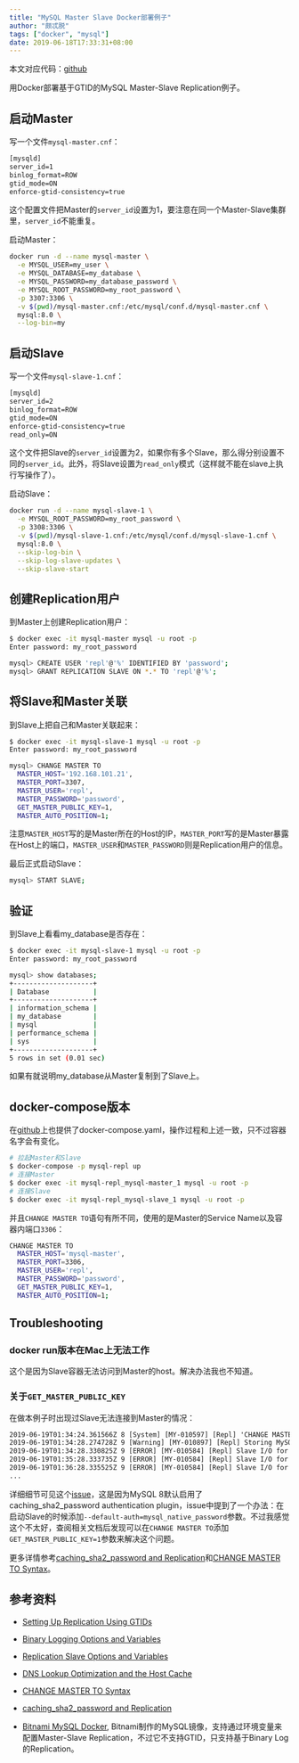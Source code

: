 ```yaml
---
title: "MySQL Master Slave Docker部署例子"
author: "颇忒脱"
tags: ["docker", "mysql"]
date: 2019-06-18T17:33:31+08:00
---
```


<!--more-->

本文对应代码：[github][github]

用Docker部署基于GTID的MySQL Master-Slave Replication例子。

## 启动Master

写一个文件`mysql-master.cnf`：

```txt
[mysqld]
server_id=1
binlog_format=ROW
gtid_mode=ON
enforce-gtid-consistency=true
```

这个配置文件把Master的`server_id`设置为1，要注意在同一个Master-Slave集群里，`server_id`不能重复。

启动Master：

```bash
docker run -d --name mysql-master \
  -e MYSQL_USER=my_user \
  -e MYSQL_DATABASE=my_database \
  -e MYSQL_PASSWORD=my_database_password \
  -e MYSQL_ROOT_PASSWORD=my_root_password \
  -p 3307:3306 \
  -v $(pwd)/mysql-master.cnf:/etc/mysql/conf.d/mysql-master.cnf \
  mysql:8.0 \
  --log-bin=my
```

## 启动Slave

写一个文件`mysql-slave-1.cnf`：

```txt
[mysqld]
server_id=2
binlog_format=ROW
gtid_mode=ON
enforce-gtid-consistency=true
read_only=ON
```

这个文件把Slave的`server_id`设置为2，如果你有多个Slave，那么得分别设置不同的`server_id`。此外，将Slave设置为`read_only`模式（这样就不能在slave上执行写操作了）。

启动Slave：

```bash
docker run -d --name mysql-slave-1 \
  -e MYSQL_ROOT_PASSWORD=my_root_password \
  -p 3308:3306 \
  -v $(pwd)/mysql-slave-1.cnf:/etc/mysql/conf.d/mysql-slave-1.cnf \
  mysql:8.0 \
  --skip-log-bin \
  --skip-log-slave-updates \
  --skip-slave-start
```

## 创建Replication用户

到Master上创建Replication用户：

```bash
$ docker exec -it mysql-master mysql -u root -p
Enter password: my_root_password

mysql> CREATE USER 'repl'@'%' IDENTIFIED BY 'password';
mysql> GRANT REPLICATION SLAVE ON *.* TO 'repl'@'%';
```

## 将Slave和Master关联

到Slave上把自己和Master关联起来：

```bash
$ docker exec -it mysql-slave-1 mysql -u root -p
Enter password: my_root_password

mysql> CHANGE MASTER TO 
  MASTER_HOST='192.168.101.21',
  MASTER_PORT=3307,
  MASTER_USER='repl',
  MASTER_PASSWORD='password',
  GET_MASTER_PUBLIC_KEY=1,
  MASTER_AUTO_POSITION=1;
```

注意`MASTER_HOST`写的是Master所在的Host的IP，`MASTER_PORT`写的是Master暴露在Host上的端口，`MASTER_USER`和`MASTER_PASSWORD`则是Replication用户的信息。

最后正式启动Slave：

```bash
mysql> START SLAVE;
```

## 验证

到Slave上看看my_database是否存在：

```bash
$ docker exec -it mysql-slave-1 mysql -u root -p
Enter password: my_root_password

mysql> show databases;
+--------------------+
| Database           |
+--------------------+
| information_schema |
| my_database        |
| mysql              |
| performance_schema |
| sys                |
+--------------------+
5 rows in set (0.01 sec)
```

如果有就说明my_database从Master复制到了Slave上。

## docker-compose版本

在[github][github]上也提供了docker-compose.yaml，操作过程和上述一致，只不过容器名字会有变化。

```bash
# 拉起Master和Slave
$ docker-compose -p mysql-repl up
# 连接Master
$ docker exec -it mysql-repl_mysql-master_1 mysql -u root -p
# 连接Slave
$ docker exec -it mysql-repl_mysql-slave_1 mysql -u root -p
```

并且`CHANGE MASTER TO`语句有所不同，使用的是Master的Service Name以及容器内端口`3306`：

```bash
CHANGE MASTER TO 
  MASTER_HOST='mysql-master',
  MASTER_PORT=3306,
  MASTER_USER='repl',
  MASTER_PASSWORD='password',
  GET_MASTER_PUBLIC_KEY=1,
  MASTER_AUTO_POSITION=1;
```

## Troubleshooting

### docker run版本在Mac上无法工作

这个是因为Slave容器无法访问到Master的host。解决办法我也不知道。

### 关于`GET_MASTER_PUBLIC_KEY`

在做本例子时出现过Slave无法连接到Master的情况：

```txt
2019-06-19T01:34:24.361566Z 8 [System] [MY-010597] [Repl] 'CHANGE MASTER TO FOR CHANNEL '' executed'. Previous state master_host='', master_port= 3306, master_log_file='', master_log_pos= 4, master_bind=''. New state master_host='mysql-master', master_port= 3306, master_log_file='', master_log_pos= 4, master_bind=''.
2019-06-19T01:34:28.274728Z 9 [Warning] [MY-010897] [Repl] Storing MySQL user name or password information in the master info repository is not secure and is therefore not recommended. Please consider using the USER and PASSWORD connection options for START SLAVE; see the 'START SLAVE Syntax' in the MySQL Manual for more information.
2019-06-19T01:34:28.330825Z 9 [ERROR] [MY-010584] [Repl] Slave I/O for channel '': error connecting to master 'repl@mysql-master:3306' - retry-time: 60  retries: 1, Error_code: MY-002061
2019-06-19T01:35:28.333735Z 9 [ERROR] [MY-010584] [Repl] Slave I/O for channel '': error connecting to master 'repl@mysql-master:3306' - retry-time: 60  retries: 2, Error_code: MY-002061
2019-06-19T01:36:28.335525Z 9 [ERROR] [MY-010584] [Repl] Slave I/O for channel '': error connecting to master 'repl@mysql-master:3306' - retry-time: 60  retries: 3, Error_code: MY-002061
...
```

详细细节可见这个[issue][issue]，这是因为MySQL 8默认启用了caching_sha2_password authentication plugin，issue中提到了一个办法：在启动Slave的时候添加`--default-auth=mysql_native_password`参数。不过我感觉这个不太好，查阅相关文档后发现可以在`CHANGE MASTER TO`添加`GET_MASTER_PUBLIC_KEY=1`参数来解决这个问题。

更多详情参考[caching_sha2_password and Replication][caching_sha2]和[CHANGE MASTER TO Syntax][mysql-change-master]。

## 参考资料

* [Setting Up Replication Using GTIDs][mysql-gtid-repl]

* [Binary Logging Options and Variables][mysql-opt-bin-log]

* [Replication Slave Options and Variables][mysql-repl-options]

* [DNS Lookup Optimization and the Host Cache][mysql-dns]

* [CHANGE MASTER TO Syntax][mysql-change-master]

* [caching_sha2_password and Replication][caching_sha2]

* [Bitnami MySQL Docker][bitnami-mysql], Bitnami制作的MySQL镜像，支持通过环境变量来配置Master-Slave Replication，不过它不支持GTID，只支持基于Binary Log的Replication。

  

[mysql-gtid-repl]: https://dev.mysql.com/doc/refman/8.0/en/replication-gtids-howto.html
[mysql-opt-bin-log]: https://dev.mysql.com/doc/refman/8.0/en/replication-options-binary-log.html
[mysql-repl-options]: https://dev.mysql.com/doc/refman/8.0/en/replication-options-slave.html
[mysql-dns]: https://dev.mysql.com/doc/refman/8.0/en/host-cache.html
[mysql-change-master]: https://dev.mysql.com/doc/refman/8.0/en/change-master-to.html
[bitnami-mysql]: https://hub.docker.com/r/bitnami/mysql
[github]: https://github.com/chanjarster/mysql-master-slave-docker-example
[issue]: https://github.com/docker-library/mysql/issues/572
[caching_sha2]: https://dev.mysql.com/doc/refman/8.0/en/upgrading-from-previous-series.html#upgrade-caching-sha2-password-replication